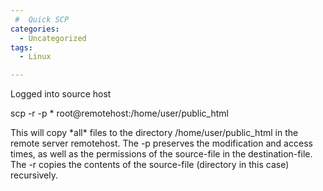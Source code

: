 ```yaml
---
 #  Quick SCP
categories:
  - Uncategorized
tags:
  - Linux

---
```

Logged into source host

scp -r -p * root@remotehost:/home/user/public_html

This will copy \*all\* files to the directory /home/user/public_html in the remote server remotehost. The -p preserves the modification and access times, as well as the permissions of the source-file in the destination-file. The -r copies the contents of the source-file (directory in this case) recursively.